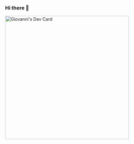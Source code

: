 ### Hi there 👋

<a href="https://app.daily.dev/giozom"><img src="https://api.daily.dev/devcards/a2ce20bbad95471eb679bacaf1384646.png?r=69n" width="400" alt="Giovanni's Dev Card"/></a>
<!--
**giozom/giozom** is a ✨ _special_ ✨ repository because its `README.md` (this file) appears on your GitHub profile.

Here are some ideas to get you started:

- 🔭 I’m currently working on ...
- 🌱 I’m currently learning ...
- 👯 I’m looking to collaborate on ...
- 🤔 I’m looking for help with ...
- 💬 Ask me about ...
- 📫 How to reach me: ...
- 😄 Pronouns: ...
- ⚡ Fun fact: ...
-->
